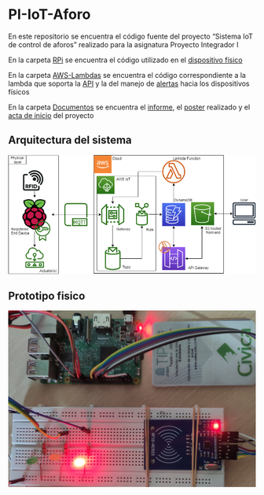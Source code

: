 # PI-IoT-Aforo


En este repositorio se encuentra el código fuente del proyecto “Sistema IoT de control de aforos” realizado para la asignatura Proyecto Integrador I

En la carpeta [RPi](./RPi/) se encuentra el código utilizado en el [dispositivo físico](./RPi/pubsub.py)

En la carpeta [AWS-Lambdas](./AWS-Lambdas/) se encuentra el código correspondiente a la lambda que soporta la [API](./AWS-Lambdas/api.js) y la del manejo de [alertas](./AWS-Lambdas/http-iot-alerts.js) hacia los dispositivos físicos


En la carpeta [Documentos](./Documentos/) se encuentra el [informe](./Documentos/IoT_Aforos.pdf), el [poster](./Documentos/) realizado y el [acta de inicio](./Documentos/Propuesta-del-proyecto.pdf)  del proyecto


## Arquitectura del sistema

![Arquitectura del sistema](./img/arquitectura.png)

## Prototipo fisico

![Prototipo fisico](./img/prototipo.jpg)